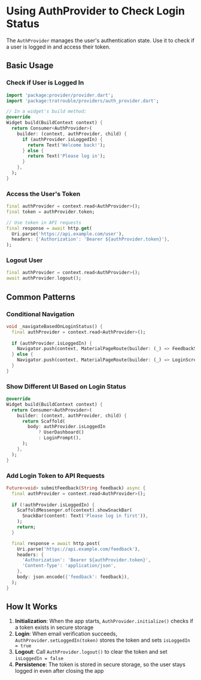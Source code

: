 # Using AuthProvider to Check Login Status

The `AuthProvider` manages the user's authentication state. Use it to check if a user is logged in and access their token.

## Basic Usage

### Check if User is Logged In

```dart
import 'package:provider/provider.dart';
import 'package:tratrouble/providers/auth_provider.dart';

// In a widget's build method:
@override
Widget build(BuildContext context) {
  return Consumer<AuthProvider>(
    builder: (context, authProvider, child) {
      if (authProvider.isLoggedIn) {
        return Text('Welcome back!');
      } else {
        return Text('Please log in');
      }
    },
  );
}
```

### Access the User's Token

```dart
final authProvider = context.read<AuthProvider>();
final token = authProvider.token;

// Use token in API requests
final response = await http.get(
  Uri.parse('https://api.example.com/user'),
  headers: {'Authorization': 'Bearer ${authProvider.token}'},
);
```

### Logout User

```dart
final authProvider = context.read<AuthProvider>();
await authProvider.logout();
```

## Common Patterns

### Conditional Navigation

```dart
void _navigateBasedOnLoginStatus() {
  final authProvider = context.read<AuthProvider>();
  
  if (authProvider.isLoggedIn) {
    Navigator.push(context, MaterialPageRoute(builder: (_) => FeedbackScreen()));
  } else {
    Navigator.push(context, MaterialPageRoute(builder: (_) => LoginScreen()));
  }
}
```

### Show Different UI Based on Login Status

```dart
@override
Widget build(BuildContext context) {
  return Consumer<AuthProvider>(
    builder: (context, authProvider, child) {
      return Scaffold(
        body: authProvider.isLoggedIn
            ? UserDashboard()
            : LoginPrompt(),
      );
    },
  );
}
```

### Add Login Token to API Requests

```dart
Future<void> submitFeedback(String feedback) async {
  final authProvider = context.read<AuthProvider>();
  
  if (!authProvider.isLoggedIn) {
    ScaffoldMessenger.of(context).showSnackBar(
      SnackBar(content: Text('Please log in first')),
    );
    return;
  }

  final response = await http.post(
    Uri.parse('https://api.example.com/feedback'),
    headers: {
      'Authorization': 'Bearer ${authProvider.token}',
      'Content-Type': 'application/json',
    },
    body: json.encode({'feedback': feedback}),
  );
}
```

## How It Works

1. **Initialization**: When the app starts, `AuthProvider.initialize()` checks if a token exists in secure storage
2. **Login**: When email verification succeeds, `AuthProvider.setLoggedIn(token)` stores the token and sets `isLoggedIn = true`
3. **Logout**: Call `AuthProvider.logout()` to clear the token and set `isLoggedIn = false`
4. **Persistence**: The token is stored in secure storage, so the user stays logged in even after closing the app
